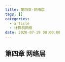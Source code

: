 ```yaml
---
title: 第四章-网络层
tags: []
categories:
  - article
  - 计算机网络
date: 2020-07-19 00:00:00
---
```


## 第四章 网络层
